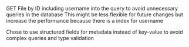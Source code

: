 GET File by ID including username into the query to avoid unnecessary queries in the database
This might be less flexible for future changes but increase the performance because there is a index for username

Chose to use structured fields for metadata instead of key-value to avoid complex queries and type validation
